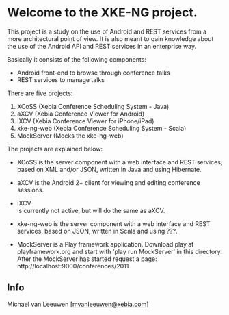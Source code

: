 # Welcome to the XKE-NG project.

This project is a study on the use of Android and REST services from a more
architectural point of view. It is also meant to gain knowledge about the use
of the Android API and REST services in an enterprise way.

Basically it consists of the following components:

* Android front-end to browse through conference talks
* REST services to manage talks

There are five projects:

  1. XCoSS (Xebia Conference Scheduling System - Java)
  2. aXCV (Xebia Conference Viewer for Android)
  3. iXCV (Xebia Conference Viewer for iPhone/iPad)
  4. xke-ng-web (Xebia Conference Scheduling System - Scala)
  5. MockServer (Mocks the xke-ng-web)

The projects are explained below:

* XCoSS 
is the server component with a web interface and REST services,
based on XML and/or JSON, written in Java and using Hibernate.

* aXCV
is the Android 2+ client for viewing and editing conference sessions.

* iXCV  
is currently not active, but will do the same as aXCV.

* xke-ng-web 
is the server component with a web interface and REST services,
based on JSON, written in Scala and using ???.

* MockServer 
is a Play framework application. Download play at playframework.org
and start with 'play run MockServer' in this directory.
After the MockServer has started request a page: http://localhost:9000/conferences/2011

## Info
Michael van Leeuwen [mvanleeuwen@xebia.com]
